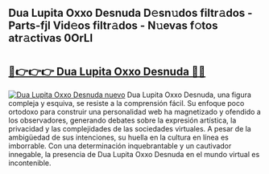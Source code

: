 ## Dua Lupita Oxxo Desnuda D𝚎sn𝚞dos filtr𝚊dos - Parts-fjl Vid𝚎os filtr𝚊dos - N𝚞evas f𝚘tos atr𝚊ctivas 0OrLI

# <h2><a href="http://mb8xr6.tromn.icu/?c=Dua+Lupita+Oxxo+Desnuda">🔗👉👉👉 Dua Lupita Oxxo Desnuda 🔗🔗</a></h2>

[![Dua Lupita Oxxo Desnuda nuevo](https://i.imgur.com/pEAQMta.gif)](http://mb8xr6.tromn.icu/?c=Dua+Lupita+Oxxo+Desnuda)
Dua Lupita Oxxo Desnuda, una figura compleja y esquiva, se resiste a la comprensión fácil. Su enfoque poco ortodoxo para construir una personalidad web ha magnetizado y ofendido a los observadores, generando debates sobre la expresión artística, la privacidad y las complejidades de las sociedades virtuales. A pesar de la ambigüedad de sus intenciones, su huella en la cultura en línea es imborrable. Con una determinación inquebrantable y un cautivador innegable, la presencia de Dua Lupita Oxxo Desnuda en el mundo virtual es incontenible.
